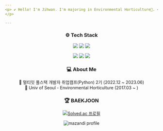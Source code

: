 ```yaml
---
<p> ✔ Hello! I'm Jihwan. I'm majoring in Environmental Horticulture🌱. </p>
</p>

---
```

<div align="center">
 
<h3>⚙ Tech Stack </h3>
<p>
<img src="https://img.shields.io/badge/Python-3776AB?style=flat&logo=Python&logoColor=white" style="border-radius:10%;"/>
<img src="https://img.shields.io/badge/MySQL-4479A1?style=flat&logo=MySQL&logoColor=white" style="border-radius:10%;"/>
<img src="https://img.shields.io/badge/Django-092E20?style=flat&logo=Django&logoColor=white" style="border-radius:10%;"/>
</p>
 
 <p>
 <img src="https://img.shields.io/badge/HTML-E34F26?style=flat&logo=HTML5&logoColor=white"/>
<img src="https://img.shields.io/badge/CSS-1572B6?style=flat&logo=CSS3&logoColor=white"/>
<img src="https://img.shields.io/badge/JavaScript-F7DF1E?style=flat&logo=javaScript&logoColor=white"/>
</p>
  
<h3>💻 About Me </h3>
<p> 
📌 멀티잇 풀스택 개발자 취업캠프(Python) 2기 (2022.12 ~ 2023.06)<br/>
📌 Univ of Seoul - Environmental Horticulture (2017.03 ~ )<br/>
</p>
 
<h3>🏆 BAEKJOON </h3>

[![Solved.ac
프로필](http://mazassumnida.wtf/api/mini/generate_badge?boj=bat522)](https://solved.ac/bat522)

![mazandi profile](http://mazandi.herokuapp.com/api?handle=bat522&theme=warm)
  
 </div>

</p>

<!--
 [![Solved.ac Profile](http://mazassumnida.wtf/api/v2/generate_badge?boj=bat522)](https://solved.ac/bat522/)


[![ParkJiHwan22's GitHub stats](https://github-readme-stats.vercel.app/api?username=ParkJiHwan22)](https://github.com/ParkJiHwan22/github-readme-stats)
[![ParkJiHwan22's GitHub stats](https://github-readme-stats.vercel.app/api?username=ParkJiHwan22)](https://github.com/ParkJiHwan22/github-readme-stats)


[![Top Langs](https://github-readme-stats.vercel.app/api/top-langs/?username=ParkJiHwan22)](https://github.com/ParkJiHwan22/github-readme-stats)

[![Solved.ac프로필](http://mazassumnida.wtf/api/v2/generate_badge?boj=bat522)](https://solved.ac/{handle})

**ParkJiHwan22/ParkJiHwan22** is a ✨ _special_ ✨ repository because its `README.md` (this file) appears on your GitHub profile.

Here are some ideas to get you started:

- 🔭 I’m currently working on ...
- 🌱 I’m currently learning ...
- 👯 I’m looking to collaborate on ...
- 🤔 I’m looking for help with ...
- 💬 Ask me about ...
- 📫 How to reach me: ...
- 😄 Pronouns: ...
- ⚡ Fun fact: ...
-->
